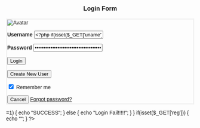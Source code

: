 <html>
<head>
<title>First Login Page</title>
<meta name="viewport" content="width=device-width, initial-scale=1">
<link rel="stylesheet" href="https://maxcdn.bootstrapcdn.com/bootstrap/4.1.3/css/bootstrap.min.css">
  <script src="https://ajax.googleapis.com/ajax/libs/jquery/3.3.1/jquery.min.js"></script>
  <script src="https://cdnjs.cloudflare.com/ajax/libs/popper.js/1.14.3/umd/popper.min.js"></script>
  <script src="https://maxcdn.bootstrapcdn.com/bootstrap/4.1.3/js/bootstrap.min.js"></script>
<style>
body {
  margin: 0;
  font-family: Arial, Helvetica, sans-serif;
}
form {
	border:3px solid #f1f1f1  ;}


.hero-image {
  background-image: url("http://www.hdnicewallpapers.com/Walls/Big/Flowers/Beautiful_Nice_Purple_Flower_Wallpapers.jpg");
  background-color: #cccccc;
  height:800px;
  background-position: center;
  background-repeat: no-repeat;
  background-size: cover;
  position: relative;
}

 .hero-text {
  text-align: center;
  position: absolute;
  top: 50%;
  left: 50%;
  transform: translate(-50%, -50%);
  color: white;
}

input[type=text], input[type=password] {
  width: 100%;
  padding: 12px 20px;
  margin: 8px 0;
  display: inline-block;
  border: 1px solid #ccc;
  box-sizing: border-box;
}

button {
  background-color: #4CAF50;
  color: white;
  padding: 14px 20px;
  margin: 8px 0;
  border: none;
  cursor: pointer;
  width: 100%;
}


button:hover {
  opacity: 0.8;
}

.cancelbtn {
  width: auto;
  padding: 10px 18px;
  background-color: #f44336;
}


.imgcontainer {

  text-align: center;
  margin: 12px 0 8px 0;
}

img.avatar {
	
  width:40%;
  border-radius: 50%;
}

.container {

  text-align:left;
  padding:20px;
}

span.psw {
  float: right;
  padding-top:16px;
}


@media screen and (max-width: 90px) {
  span.psw {
     display: block;
     float: none;
  }
  .cancelbtn {
	
     width:60%;
  }
}
</style>
</head>
<body>


<div class="hero-image">
<div class="hero-text">
<h2></h2>
<h3 align=center>Login Form</h3>
<form>
<div class="imgcontainer">
<img src="https://www.findmecure.com/Content/Images/recommended/girl-min.png" alt="Avatar" class="avatar">
</div>
<div class="container">

<b align=left>Username</b>
<input type="text" placeholder="Enter Username" name="uname" 
value="<?php if(isset($_GET['uname'])) echo $_GET['uname']?>">

<b>Password</b>
<input type="password" placeholder="Enter Password" name="psw" 
value="<?php if(isset($_GET['psw'])) echo $_GET['psw']?>">
        
<button type="submit" name="sub">Login</button>

<button type="submit" name="reg">Create New User</button>


<input type="checkbox" checked="checked" name="remember"> Remember me
</label>
</div>

<div class="container">
<button type="button" class="cancelbtn">Cancel</button>
<span class="psw"><a href="forgotpwd.php">Forgot password?</a></span>
</div>
</form>
</div>
</div>
</body>
</html>

<?php
if(isset($_GET['sub']))
{
	$a=$_GET['uname'];
	$b=$_GET['psw'];
	
$c=mysqli_connect("localhost","root","","jagruti")or die("error in connection");
$rows=mysqli_query($c,"SELECT * FROM `register` where Email_id='$a' AND Password='$b'")or die("Error in eidpad query");

if(mysqli_num_rows($rows)>=1)
{
	
		echo "SUCCESS";
}
else
{
		echo "Login Fail!!!!!";
}
}
if(isset($_GET['reg']))
{
	echo "<a href='reg.php'></a>";
}
?>
